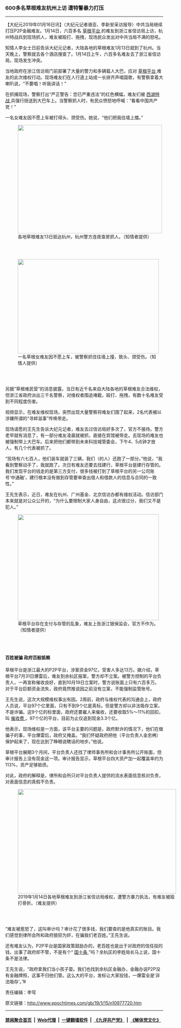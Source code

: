 ### 600多名草根难友杭州上访 遭特警暴力打压
------------------------

<p>
 【大纪元2019年01月16日讯】（大纪元记者骆亚、李新安采访报导）中共当局继续打压P2P金融难友。1月14日，六百多名
 <a href="http://www.epochtimes.com/gb/tag/%E8%8D%89%E6%A0%B9%E5%B9%B3%E5%8F%B0.html">
  草根平台
 </a>
 的难友到浙江省信访局上访，杭州特战兵到现场抓人，难友被殴打、拖拽，现场民众发出对中共当局不满的怒吼。
</p>
<p>
 知情人李女士日前告诉大纪元记者，大陆各地的草根难友1月13日就到了杭州。当天晚上，警察就去各个酒店搜查了。1月14日上午，六百多名难友去了浙江省信访局，现场发生冲突。
</p>
<p>
 当地政府在浙江信访局门前部署了大量的警力和多辆载人大巴，应对
 <a href="http://www.epochtimes.com/gb/tag/%E8%8D%89%E6%A0%B9%E5%B9%B3%E5%8F%B0.html">
  草根平台
 </a>
 难友的此次维权行动。现场难友们在人行道上站成一长排齐声唱国歌，有警察拿着大喇叭说，“不要唱！听我讲话！”
</p>
<p>
 在抓捕现场，警察打出“严正警告：您已严重违法”的红色横幅，难友们被
 <a href="http://www.epochtimes.com/gb/tag/%E8%A5%BF%E6%B9%96%E7%89%B9%E6%88%98.html">
  西湖特战
 </a>
 兵强行扭送到大巴车上。当警察抓人时，有民众愤怒地呼喊：“看看中国共产党！”
</p>
<p>
 一名女难友因不愿上车被打得头、颈受伤。她说，“他们把我往墙上擂。”
</p>
<figure class="wp-caption aligncenter" id="attachment_10977833" style="width: 460px">
 <a href="http://i.epochtimes.com/assets/uploads/2019/01/a9ae7e0d58d1096f676fe21f3d7f2145.jpg">
  <img alt="" class=" wp-image-10977833" height="345" src="http://i.epochtimes.com/assets/uploads/2019/01/a9ae7e0d58d1096f676fe21f3d7f2145.jpg" width="460"/>
 </a>
 <br/><figcaption class="wp-caption-text">
  各地草根难友13日抵达杭州，杭州警方连夜查房抓人。（知情者提供）
 </figcaption><br/>
</figure><br/>
<figure class="wp-caption aligncenter" id="attachment_10977766" style="width: 450px">
 <a href="http://i.epochtimes.com/assets/uploads/2019/01/10FotoJet.jpg">
  <img alt="" class="wp-image-10977766 size-medium" height="300" src="http://i.epochtimes.com/assets/uploads/2019/01/10FotoJet-450x300.jpg" width="450"/>
 </a>
 <br/><figcaption class="wp-caption-text">
  一名草根女难友因不愿上车，被警察抓住往墙上撞，致头、颈受伤。（知情人提供）
 </figcaption><br/>
</figure><br/>
<p>
 另据“草根难民营”的消息披露，当日有近千名来自大陆各地的草根难友合法维权，但浙江省政府派出三千名警察，对维权者围追堵截，殴打、拖拽，有数十名难友受到不同程度伤害。
</p>
<p>
 视频显示，在难友维权现场，突然出现大量警察将难友们围了起来，2名代表被以涉嫌所谓的“寻衅滋事”传唤带走。
</p>
<div class="video_fit_container">
</div>
<p>
 现场请愿的王先生告诉大纪元记者，难友去过信访局好多次了，官方不接待。警方老早就有消息了，有一部分难友凌晨就被抓，直接在宾馆被带走。去现场的难友也被强制带上大巴车。后来把他们都带到未来科技城管委会，下午4、5点钟才放人，有几个代表被抓了。
</p>
<div class="video_fit_container">
</div>
<div class="video_fit_container">
</div>
<p>
 “现场有六七百人，他们装车就装了三辆，我们（的人）还跑了一部分。”他说，“我看到警察动手了，我就跑了。次日有难友还要去找建行，草根平台是建行存管的。我们发现平台的钱走的是第三方支付，很多钱被打到了草根平台的另一公司账号‘中通融’，建行根本没有做到存管要审查出借人和借款人的信息与合同的一致性。”
</p>
<p>
 王先生表示，近日，难友在杭州、广州基金、北京信访办都有维权活动。信访部门本来就是对公众公开的，“为什么要限制大家人身自由，这点很过分，我们又不是犯人。”
</p>
<figure class="wp-caption aligncenter" id="attachment_10977857" style="width: 450px">
 <a href="http://i.epochtimes.com/assets/uploads/2019/01/57e624860f7f8b95ff0b3c11e0dfcf1f.jpg">
  <img alt="" class=" wp-image-10977857" height="337" src="http://i.epochtimes.com/assets/uploads/2019/01/57e624860f7f8b95ff0b3c11e0dfcf1f.jpg" width="450"/>
 </a>
 <br/><figcaption class="wp-caption-text">
  草根平台存在支付与存管的乱象，难友上告浙江银保监会，官方不作为。（知情者提供）
 </figcaption><br/>
</figure><br/>
<h4>
 百姓被骗 政府百般抵赖
</h4>
<p>
 草根平台是浙江最大的P2P平台，涉案资金97亿，受害人多达13万。据介绍，草根平台7月31日爆雷后，难友到余杭区报案，警方却不立案。被警方控制的平台负责人，一再宣称催收良好，直到10月19日立案时，警方说账面上只有六百多万。对于平台巨额资金流失，政府竟然推说因之前没有立案，不能强制监管账号。
</p>
<div class="video_fit_container">
</div>
<p>
 王先生说，这次大规模维权事出有因。2周前，政府与维权代表的沟通会上，政府人员说，平台97个亿里面，只有不到9个亿是真标。但是警方却以非法吸存立案，不是诈骗。这9个亿的标里面，政府还要雇人来催收，还要收取5%～11%的回扣，叫
 <a href="http://www.epochtimes.com/gb/tag/%E5%82%AC%E6%94%B6%E8%B4%B9.html">
  催收费
 </a>
 。97个亿的平台，目前为止仅追到现金3.3个亿。
</p>
<p>
 他表示，现场维权是一方面，该平台主要的问题是，政府默许的情况下，他们在做骗子的事，平台爆雷后，政府又掩盖。“我们怀疑政府把他（平台负责人金忠栲）保护起来了，现在达到了睁眼说瞎话的地步。”他说。
</p>
<p>
 草根平台展期3个月间，平台负责人还找了律师事务所和会计事务所公开账面，但审计报告上没有现金这一项。审计报告显示，草根平台四大资产加一起覆盖率约为113%，资产足够抵债。
</p>
<p>
 对此，政府的解释是，律所和会所只对平台负责人提供的流水表面信息核对负责，对表面信息的真假不负责。
</p>
<figure class="wp-caption aligncenter" id="attachment_10977990" style="width: 505px">
 <a href="http://i.epochtimes.com/assets/uploads/2019/01/edd279fc1bffc9bbed5bef93aa6b8bac.png">
  <img alt="" class=" wp-image-10977990" height="332" src="http://i.epochtimes.com/assets/uploads/2019/01/edd279fc1bffc9bbed5bef93aa6b8bac.png" width="505"/>
 </a>
 <br/><figcaption class="wp-caption-text">
  2019年1月14日各地草根难友到浙江省信访局维权，遭警方暴力执法，有难友被殴打骨折。（难友提供）
 </figcaption><br/>
</figure><br/>
<p>
 “难友被惹怒了，这叫审计吗？审计花了很多钱，我们要查的是他真实的账目。我们感觉到律所会所和政府狼狈为奸，在骗我们老百姓。”王先生说。
</p>
<p>
 还有难友认为，P2P平台是国家政策鼓励办的，老百姓也是出于对政府的信任投的钱，出事了政府却不管，不是有个“
 <a href="http://www.epochtimes.com/gb/tag/%E5%9B%BD%E5%8D%81%E6%9D%A1.html">
  国十条
 </a>
 ”吗？余杭区的李姓局长马上说，国十条不是法律。
</p>
<p>
 王先生说，“政府拿我们当小孩子耍。我们也找到余杭区金融办，金融办说P2P没有金融牌照，这事不归他们管。这么大的平台，发标让大家投钱，一爆雷全是‘非法吸存’。”#
</p>
<p>
 责任编辑：李穹
</p>

原文链接：http://www.epochtimes.com/gb/19/1/15/n10977720.htm


------------------------
#### [禁闻聚合首页](https://github.com/gfw-breaker/banned-news/blob/master/README.md) &nbsp;|&nbsp; [Web代理](https://github.com/gfw-breaker/open-proxy/blob/master/README.md) &nbsp;|&nbsp; [一键翻墙软件](https://github.com/gfw-breaker/nogfw/blob/master/README.md) &nbsp;|&nbsp; [《九评共产党》](https://github.com/gfw-breaker/9ping.md/blob/master/README.md#九评之一评共产党是什么) &nbsp;|&nbsp; [《解体党文化》](https://github.com/gfw-breaker/jtdwh.md/blob/master/README.md#绪论)